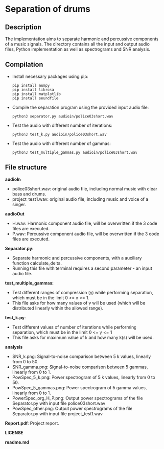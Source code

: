 # Separation of drums #
## Description ##
The implementation aims to separate harmonic and percussive components of a music signals.
The directory contains all the input and output audio files, Python implementation as well as spectrograms and SNR analysis.

## Compilation ##
- Install necessary packages using pip:
    ```
    pip install numpy
    pip install librosa
    pip install matplotlib
    pip install soundfile
    ```
- Compile the separation program using the provided input audio file:
   ```
   python3 separator.py audioin/police03short.wav
   ```
- Test the audio with different number of iterations:
  ```
  python3 test_k.py audioin/police03short.wav
  ```
- Test the audio with different number of gammas:
  ```
  python3 test_multiple_gammas.py audioin/police03short.wav
  ```

## File structure ##

**audioIn**
  
- police03short.wav:        original audio file, including normal music with clear bass and drums.    
- project_test1.wav:        original audio file, including music and voice of a singer.
      
      
      
**audioOut**
  
- H.wav:                    Harmonic component audio file, will be overwritten if the 3 code files are executed.
- P.wav:                    Percussive component audio file, will be overwritten if the 3 code files are executed.
  
  
  
**Separator.py**:                
  - Separate harmonic and percussive components, with a auxiliary function calculate_delta.                    
  - Running this file with terminal requires a second parameter - an input audio file.
  				
          
  								
**test_multiple_gammas**:         
  - Test different ranges of compression (γ) while performing separation, which must be in the limit 0 <= γ <= 1. 
  - This file asks for how many values of γ will be used (which will be distributed linearly within the allowed range).
  				
  								
                  
**test_k.py**:                    
  - Test different values of number of iterations while performing separation, which must be in the limit 0 <= γ <= 1
  - This file asks for maximum value of k and how many k(s) will be used.



**analysis**
  
- SNR_k.png:                Signal-to-noise comparison between 5 k values, linearly from 0 to 50.
- SNR_gamma.png:            Signal-to-noise comparison between 5 gammas, linearly from 0 to 1.      
- PowSpec_5_k.png: 	        Power spectrogram of 5 k values, linearly from 0 to 50.      
- PowSpec_5_gammas.png:     Power spectrogram of 5 gamma values, linearly from 0 to 1.     
- PowerSpec_org_H_P.png:    Output power spectrograms of the file Separator.py with input file police03short.wav   
- PowSpec_other.png:        Output power spectrograms of the file Separator.py with input file project_test1.wav
  
  
  
**Report.pdf**:                   Project report.
  
  
**LICENSE**
  
  
**readme.md**

